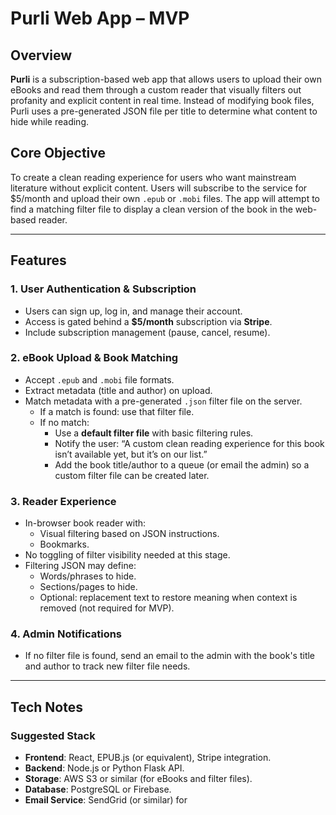 # Purli Web App – MVP

## Overview

**Purli** is a subscription-based web app that allows users to upload their own eBooks and read them through a custom reader that visually filters out profanity and explicit content in real time. Instead of modifying book files, Purli uses a pre-generated JSON file per title to determine what content to hide while reading.

## Core Objective

To create a clean reading experience for users who want mainstream literature without explicit content. Users will subscribe to the service for $5/month and upload their own `.epub` or `.mobi` files. The app will attempt to find a matching filter file to display a clean version of the book in the web-based reader.

---

## Features

### 1. User Authentication & Subscription
- Users can sign up, log in, and manage their account.
- Access is gated behind a **$5/month** subscription via **Stripe**.
- Include subscription management (pause, cancel, resume).

### 2. eBook Upload & Book Matching
- Accept `.epub` and `.mobi` file formats.
- Extract metadata (title and author) on upload.
- Match metadata with a pre-generated `.json` filter file on the server.
  - If a match is found: use that filter file.
  - If no match:
    - Use a **default filter file** with basic filtering rules.
    - Notify the user: “A custom clean reading experience for this book isn’t available yet, but it’s on our list.”
    - Add the book title/author to a queue (or email the admin) so a custom filter file can be created later.

### 3. Reader Experience
- In-browser book reader with:
  - Visual filtering based on JSON instructions.
  - Bookmarks.
- No toggling of filter visibility needed at this stage.
- Filtering JSON may define:
  - Words/phrases to hide.
  - Sections/pages to hide.
  - Optional: replacement text to restore meaning when context is removed (not required for MVP).

### 4. Admin Notifications
- If no filter file is found, send an email to the admin with the book's title and author to track new filter file needs.

---

## Tech Notes

### Suggested Stack
- **Frontend**: React, EPUB.js (or equivalent), Stripe integration.
- **Backend**: Node.js or Python Flask API.
- **Storage**: AWS S3 or similar (for eBooks and filter files).
- **Database**: PostgreSQL or Firebase.
- **Email Service**: SendGrid (or similar) for

